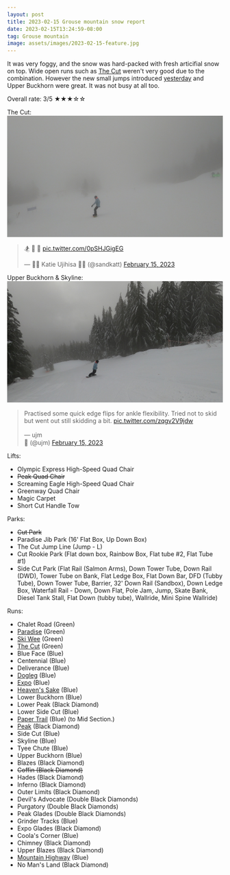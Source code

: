 ```yaml
---
layout: post
title: 2023-02-15 Grouse mountain snow report
date: 2023-02-15T13:24:59-08:00
tag: Grouse mountain
image: assets/images/2023-02-15-feature.jpg
---
```


It was very foggy, and the snow was hard-packed with fresh articifial snow on top. Wide open runs such as [The Cut](/grouse/the-cut/) weren't very good due to the combination. However the new small jumps introduced [yesterday](/2023-02-14-grouse-mountain-snow-report/) and Upper Buckhorn were great. It was not busy at all too.

Overall rate: 3/5 ★★★☆☆

The Cut:
![](/assets/images/2023-02-15-vlcsnap-2023-02-15-13h44m14s962.jpg)
<blockquote class="twitter-tweet"><p lang="und" dir="ltr">🏂 🧈 🧈 <a href="https://t.co/0pSHJGigEG">pic.twitter.com/0pSHJGigEG</a></p>&mdash; 💽💽 Katie Ujihisa 💽💽 (@sandkatt) <a href="https://twitter.com/sandkatt/status/1625942258016198656?ref_src=twsrc%5Etfw">February 15, 2023</a></blockquote> <script async src="https://platform.twitter.com/widgets.js" charset="utf-8"></script>

Upper Buckhorn & Skyline:
![](/assets/images/2023-02-15-vlcsnap-2023-02-15-13h45m24s854.jpg)
<blockquote class="twitter-tweet"><p lang="en" dir="ltr">Practised some quick edge flips for ankle flexibility. Tried not to skid but went out still skidding a bit. <a href="https://t.co/zqgv2V9jdw">pic.twitter.com/zqgv2V9jdw</a></p>&mdash; ujm　　　　　　　　　　　　　　　　　　　　　　　　　　　　　　　　　　　　　　　　　　　　　🍣 (@ujm) <a href="https://twitter.com/ujm/status/1625978346453762049?ref_src=twsrc%5Etfw">February 15, 2023</a></blockquote> <script async src="https://platform.twitter.com/widgets.js" charset="utf-8"></script>


Lifts:

* Olympic Express High-Speed Quad Chair
* <del>Peak Quad Chair</del>
* Screaming Eagle High-Speed Quad Chair
* Greenway Quad Chair
* Magic Carpet
* Short Cut Handle Tow

Parks:

* <del>Cut Park</del>
* Paradise Jib Park (16' Flat Box, Up Down Box)
* The Cut Jump Line (Jump - L)
* Cut Rookie Park (Flat down box, Rainbow Box, Flat tube #2, Flat Tube #1)
* Side Cut Park (Flat Rail (Salmon Arms), Down Tower Tube, Down Rail (DWD), Tower Tube on Bank, Flat Ledge Box, Flat Down Bar, DFD (Tubby Tube), Down Tower Tube, Barrier, 32' Down Rail (Sandbox), Down Ledge Box, Waterfall Rail - Down, Down Flat, Pole Jam, Jump, Skate Bank, Diesel Tank Stall, Flat Down (tubby tube), Wallride, Mini Spine Wallride)

Runs:

* Chalet Road (Green)
* [Paradise](/grouse/paradise) (Green)
* [Ski Wee](/magic-carpet/) (Green)
* [The Cut](/grouse/the-cut/) (Green)
* Blue Face (Blue)
* Centennial (Blue)
* Deliverance (Blue)
* [Dogleg](/dogleg/) (Blue)
* [Expo](/grouse/expo/) (Blue)
* [Heaven's Sake](/heavens-sake/) (Blue)
* Lower Buckhorn (Blue)
* Lower Peak (Black Diamond)
* Lower Side Cut (Blue)
* [Paper Trail](/paper-trail/) (Blue) (to Mid Section.)
* [Peak](/grouse/peak/) (Black Diamond)
* Side Cut (Blue)
* Skyline (Blue)
* Tyee Chute (Blue)
* Upper Buckhorn (Blue)
* Blazes (Black Diamond)
* <del>Coffin (Black Diamond)</del>
* Hades (Black Diamond)
* Inferno (Black Diamond)
* Outer Limits (Black Diamond)
* Devil's Advocate (Double Black Diamonds)
* Purgatory (Double Black Diamonds)
* Peak Glades (Double Black Diamonds)
* Grinder Tracks (Blue)
* Expo Glades (Black Diamond)
* Coola's Corner (Blue)
* Chimney (Black Diamond)
* Upper Blazes (Black Diamond)
* [Mountain Highway](/grouse/mountain-highway/) (Blue)
* No Man's Land (Black Diamond)
